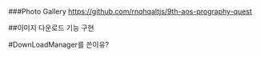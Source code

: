 ###Photo Gallery
https://github.com/rnqhqaltjs/9th-aos-prography-quest

##이미지 다운로드 기능 구현

#DownLoadManager를 쓴이유?
